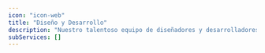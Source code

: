```yaml
---
icon: "icon-web"
title: "Diseño y Desarrollo"
description: "Nuestro talentoso equipo de diseñadores y desarrolladores trabaja en estrecha colaboración para crear un diseño único y atractivo para tu sitio web. Utilizamos las últimas tecnologías y las mejores prácticas para asegurarnos de que tu sitio no solo se vea bien, sino que también funcione de manera eficiente."
subServices: []
---
```

